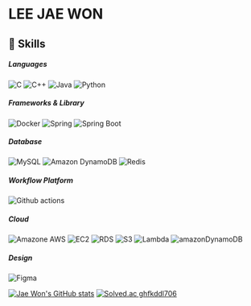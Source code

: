 # LEE JAE WON
## 🦾 Skills
##### Languages
![C](https://img.shields.io/badge/C-239DFF.svg?&style=for-the-badge&logo=C&logoColor=white)
![C++](https://img.shields.io/badge/C++-00599C?style=for-the-badge&logo=Cplusplus&logoColor=white)
![Java](https://img.shields.io/badge/Java-007396.svg?&style=for-the-badge&logo=OpenJDK&logoColor=white)
![Python](https://img.shields.io/badge/Python-FFD43B?style=for-the-badge&logo=python&logoColor=blue)

##### Frameworks & Library
![Docker](https://img.shields.io/badge/Docker-2CA5E0?style=for-the-badge&logo=docker&logoColor=white)
![Spring](https://img.shields.io/badge/Spring-6DB33F.svg?&style=for-the-badge&logo=Spring&logoColor=white)
![Spring Boot](https://img.shields.io/badge/Spring_Boot-F2F4F9?style=for-the-badge&logo=spring-boot)

##### Database
![MySQL](https://img.shields.io/badge/MySQL-4479A1?style=for-the-badge&logo=MySQL&logoColor=white)
![Amazon DynamoDB](https://img.shields.io/badge/Amazon%20DynamoDB-4053D6?style=for-the-badge&logo=Amazon%20DynamoDB&logoColor=white)
![Redis](https://img.shields.io/badge/redis-%23DD0031.svg?&style=for-the-badge&logo=redis&logoColor=white)

##### Workflow Platform
![Github actions](https://img.shields.io/badge/Github%20Actions-282a2e?style=for-the-badge&logo=githubactions&logoColor=367cfe)

##### Cloud
![Amazone AWS](https://img.shields.io/badge/AWS-232F3E?style=for-the-badge&logo=amazonaws&logoColor=white)
![EC2](https://img.shields.io/badge/aws_ec2-FF9900?style=for-the-badge&logo=amazonEc2&logoColor=white)
![RDS](https://img.shields.io/badge/aws_rds-527FFF?style=for-the-badge&logo=amazonRds&logoColor=white)
![S3](https://img.shields.io/badge/aws_s3-569A31?style=for-the-badge&logo=amazons3&logoColor=white)
![Lambda](https://img.shields.io/badge/aws_lambda-FF9900?style=for-the-badge&logo=awsLambda&logoColor=white)
![amazonDynamoDB](https://img.shields.io/badge/aws_dynamoDB-4053D6?style=for-the-badge&logo=amazonDynamoDB&logoColor=white)

##### Design
![Figma](https://img.shields.io/badge/Figma-F24E1E?style=for-the-badge&logo=figma&logoColor=white)

<!--
Logo images From https://github.com/alexandresanlim/Badges4-README.md-Profile
&  https://simpleicons.org
-->

[![Jae Won's GitHub stats](https://github-readme-stats.vercel.app/api?username=jaewonLeeKOR&bg_color=DEG,64b3f4,c2e59c)](https://github.com/anuraghazra/github-readme-stats)
[![Solved.ac
ghfkddl706](http://mazassumnida.wtf/api/v2/generate_badge?boj=ghfkddl706)](https://solved.ac/ghfkddl706)  


<!--
**jaewonLeeKOR/jaewonLeeKOR** is a ✨ _special_ ✨ repository because its `README.md` (this file) appears on your GitHub profile.

Here are some ideas to get you started:

- 🔭 I’m currently working on ...
- 🌱 I’m currently learning ...
- 👯 I’m looking to collaborate on ...
- 🤔 I’m looking for help with ...
- 💬 Ask me about ...
- 📫 How to reach me: ...
- 😄 Pronouns: ...
- ⚡ Fun fact: ...
-->
